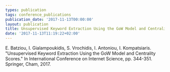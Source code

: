```yaml
---
types: publication
tags: conference_publications
publication_date: '2017-11-13T00:00:00'
layout: publication
title: Unsupervised Keyword Extraction Using the GoW Model and Centrality Scores.
date: '2017-11-13T11:19:22+02:00'
---
```

<p>E. Batziou, I. Gialampoukidis, S. Vrochidis, I. Antoniou, I. Kompatsiaris. "Unsupervised Keyword Extraction Using the GoW Model and Centrality Scores." In International Conference on Internet Science, pp. 344-351. Springer, Cham, 2017.</p>
